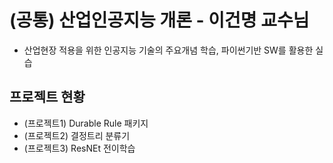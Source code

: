 
# (공통) 산업인공지능 개론 - 이건명 교수님
  - 산업현장 적용을 위한 인공지능 기술의 주요개념 학습, 파이썬기반 SW를 활용한 실습

## 프로젝트 현황
  - (프로젝트1)  Durable Rule 패키지
  - (프로젝트2)  결정트리 분류기
  - (프로젝트3)  ResNEt 전이학습
